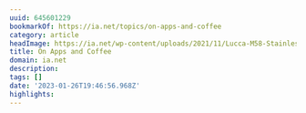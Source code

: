 ```yaml
---
uuid: 645601229
bookmarkOf: https://ia.net/topics/on-apps-and-coffee
category: article
headImage: https://ia.net/wp-content/uploads/2021/11/Lucca-M58-Stainless-Espresso-Machine-Hero.png
title: On Apps and Coffee
domain: ia.net
description:
tags: []
date: '2023-01-26T19:46:56.968Z'
highlights:
---
```




